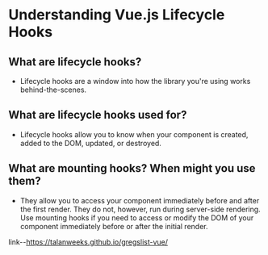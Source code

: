 # Understanding Vue.js Lifecycle Hooks

## What are lifecycle hooks?

* Lifecycle hooks are a window into how the library you're using works behind-the-scenes. 

## What are lifecycle hooks used for?

* Lifecycle hooks allow you to know when your component is created, added to the DOM, updated, or destroyed.

## What are mounting hooks? When might you use them?

* They allow you to access your component immediately before and after the first render. They do not, however, run during server-side rendering. Use mounting hooks if you need to access or modify the DOM of your component immediately before or after the initial render.

link--https://talanweeks.github.io/gregslist-vue/